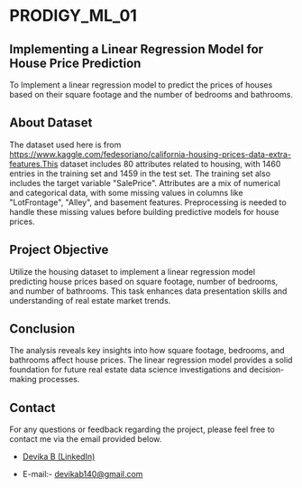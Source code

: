 # PRODIGY_ML_01  
## Implementing a Linear Regression Model for House Price Prediction
To Implement a linear regression model to predict the prices of houses based on their square footage and the number of bedrooms and bathrooms.

## About Dataset
The dataset used here is from https://www.kaggle.com/fedesoriano/california-housing-prices-data-extra-features.This dataset includes 80 attributes related to housing, with 1460 entries in the training set and 1459 in the test set. The training set also includes the target variable "SalePrice". Attributes are a mix of numerical and categorical data, with some missing values in columns like "LotFrontage", "Alley", and basement features. Preprocessing is needed to handle these missing values before building predictive models for house prices.

## Project Objective
Utilize the housing dataset to implement a linear regression model predicting house prices based on square footage, number of bedrooms, and number of bathrooms. This task enhances data presentation skills and understanding of real estate market trends.

## Conclusion
The analysis reveals key insights into how square footage, bedrooms, and bathrooms affect house prices. The linear regression model provides a solid foundation for future real estate data science investigations and decision-making processes.

## Contact
For any questions or feedback regarding the project, please feel free to contact me via the email provided below.

- <a href="https://www.linkedin.com/in/devika-b-826637288/"> Devika B (LinkedIn)</a>

- E-mail:- devikab140@gmail.com
